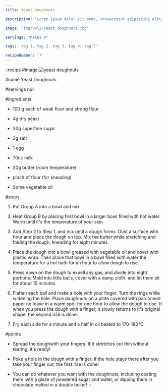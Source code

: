 ```yaml
---
title: Yeast Doughnuts

description: "Lorem ipsum dolor sit amet, consectetur adipiscing elit, sed do eiusmod tempor incididunt ut labore et dolore magna aliqua. Tincidunt eget nullam non nisi est sit amet facilisis."

image: "img/vol2/yeast_doughnuts.jpg"

servings: "Makes 8"

tags: 'tag 1, tag 2, tag 3, tag 4, tag 5'

recipeNumber: '7'
---
```


::recipe
#image
![yeast doughnuts](/img/vol2/yeast_doughnuts.jpg)

#name
Yeast Doughnuts

#servings
null

#ingredients
- 100 g each of weak flour and strong flour
- 4g dry yeast
- 30g superfine sugar
- 2g salt

- 1 egg
- 70cc milk

- 20g butter (room temperature)
- pinch of flour (for kneading)
- Some vegetable oil

#steps
1. Put Group A into a bowl and mix

2. Heat Group B by placing first bowl in a larger bowl filled with hot water. Warm until it's the temperature of your skin

3. Add Step 2 to Step 1, and mix until a dough forms. Dust a surface with flour and place the dough on top. Mix the butter while stretching and folding the dough, kneading for eight minutes.

4. Place the dough into a bowl greased with vegetable oil and cover with plastic wrap. Then place that bowl in a bowl filled with water the temperature for a hot bath for an hour to allow dough to rise.

5. Press down on the dough to expell any gas, and divide into eight portions. Mold into little balls, cover with a damp cloth, and let them sit for about 15 minutes.

6. Flatten each ball and make a hole with your finger. Turn the rings while widening the hole. Place doughnuts on a plate covered with parchment paper nd leave in a warm spot for one hour to allow the dough to rise. If when you press the dough with a finger, it slowly returns to it's original shape, the second rise is done.

7. Fry each side for a minute and a half in oil heated to 170-180°C

#points
- Spread the doughwith your fingers. If it stretches out thin without tearing, it's ready!

- Poke a hole in the dough with a finger. If the hole stays there after you take your finger out, the first rise is done!

- You can do whatever you want with the doughnuts, including coating them iwth a glaze of powdered sugar and water, or dipping them in chocolate melted in a double boiler!
::